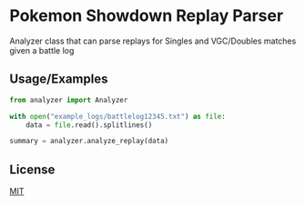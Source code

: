 
# Pokemon Showdown Replay Parser

Analyzer class that can parse replays for Singles and VGC/Doubles matches given a battle log



## Usage/Examples

```python
from analyzer import Analyzer

with open("example_logs/battlelog12345.txt") as file:
    data = file.read().splitlines()

summary = analyzer.analyze_replay(data)
```


## License

[MIT](https://github.com/Auxowave/Pokemon-Showdown-Replay-Parser/blob/main/LICENSE)

